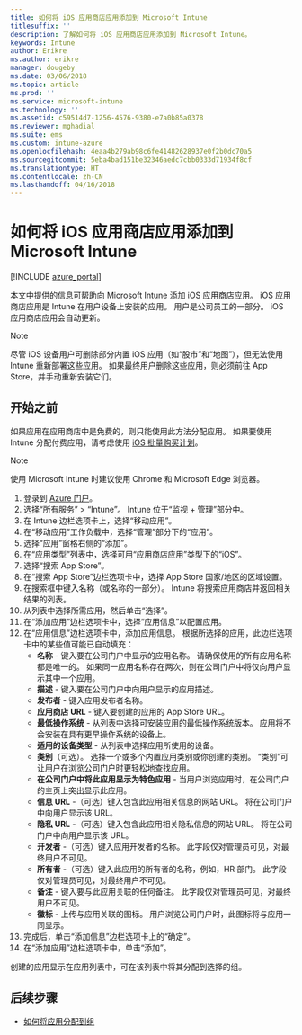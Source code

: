 ```yaml
---
title: 如何将 iOS 应用商店应用添加到 Microsoft Intune
titlesuffix: ''
description: 了解如何将 iOS 应用商店应用添加到 Microsoft Intune。
keywords: Intune
author: Erikre
ms.author: erikre
manager: dougeby
ms.date: 03/06/2018
ms.topic: article
ms.prod: ''
ms.service: microsoft-intune
ms.technology: ''
ms.assetid: c59514d7-1256-4576-9380-e7a0b85a0378
ms.reviewer: mghadial
ms.suite: ems
ms.custom: intune-azure
ms.openlocfilehash: 4eaa4b279ab98c6fe41482628937e0f2b0dc70a5
ms.sourcegitcommit: 5eba4bad151be32346aedc7cbb0333d71934f8cf
ms.translationtype: HT
ms.contentlocale: zh-CN
ms.lasthandoff: 04/16/2018
---
```

# <a name="how-to-add-ios-store-apps-to-microsoft-intune"></a>如何将 iOS 应用商店应用添加到 Microsoft Intune

[!INCLUDE [azure_portal](./includes/azure_portal.md)]

本文中提供的信息可帮助向 Microsoft Intune 添加 iOS 应用商店应用。 iOS 应用商店应用是 Intune 在用户设备上安装的应用。 用户是公司员工的一部分。 iOS 应用商店应用会自动更新。

>[!NOTE]
>尽管 iOS 设备用户可删除部分内置 iOS 应用（如“股市”和“地图”），但无法使用 Intune 重新部署这些应用。 如果最终用户删除这些应用，则必须前往 App Store，并手动重新安装它们。

## <a name="before-you-start"></a>开始之前

如果应用在应用商店中是免费的，则只能使用此方法分配应用。 如果要使用 Intune 分配付费应用，请考虑使用 [iOS 批量购买计划](vpp-apps-ios.md)。

>[!NOTE]
>使用 Microsoft Intune 时建议使用 Chrome 和 Microsoft Edge 浏览器。

1. 登录到 [Azure 门户](https://portal.azure.com)。
2. 选择“所有服务” > “Intune”。 Intune 位于“监视 + 管理”部分中。
3. 在 Intune 边栏选项卡上，选择“移动应用”。
4. 在“移动应用”工作负载中，选择“管理”部分下的“应用”。
5. 选择“应用”窗格右侧的“添加”。
6. 在“应用类型”列表中，选择可用“应用商店应用”类型下的“iOS”。
7. 选择“搜索 App Store”。
8. 在“搜索 App Store”边栏选项卡中，选择 App Store 国家/地区的区域设置。
9. 在搜索框中键入名称（或名称的一部分）。 Intune 将搜索应用商店并返回相关结果的列表。
10. 从列表中选择所需应用，然后单击“选择”。
11. 在“添加应用”边栏选项卡中，选择“应用信息”以配置应用。
12. 在“应用信息”边栏选项卡中，添加应用信息。 根据所选择的应用，此边栏选项卡中的某些值可能已自动填充：
    - **名称** - 键入要在公司门户中显示的应用名称。 请确保使用的所有应用名称都是唯一的。 如果同一应用名称存在两次，则在公司门户中将仅向用户显示其中一个应用。
    - **描述** - 键入要在公司门户中向用户显示的应用描述。
    - **发布者** - 键入应用发布者名称。
    - **应用商店 URL** - 键入要创建的应用的 App Store URL。
    - **最低操作系统** - 从列表中选择可安装应用的最低操作系统版本。 应用将不会安装在具有更早操作系统的设备上。
    - **适用的设备类型** - 从列表中选择应用所使用的设备。
    - **类别**（可选）。 选择一个或多个内置应用类别或你创建的类别。 “类别”可让用户在浏览公司门户时更轻松地查找应用。
    - **在公司门户中将此应用显示为特色应用** - 当用户浏览应用时，在公司门户的主页上突出显示此应用。
    - **信息 URL** -（可选）键入包含此应用相关信息的网站 URL。 将在公司门户中向用户显示该 URL。
    - **隐私 URL** -（可选）键入包含此应用相关隐私信息的网站 URL。 将在公司门户中向用户显示该 URL。
    - **开发者** -（可选）键入应用开发者的名称。 此字段仅对管理员可见，对最终用户不可见。
    - **所有者** -（可选）键入此应用的所有者的名称，例如，HR 部门。  此字段仅对管理员可见，对最终用户不可见。
    - **备注** - 键入要与此应用关联的任何备注。 此字段仅对管理员可见，对最终用户不可见。
    - **徽标** - 上传与应用关联的图标。 用户浏览公司门户时，此图标将与应用一同显示。
13. 完成后，单击“添加信息”边栏选项卡上的“确定”。
14. 在“添加应用”边栏选项卡中，单击“添加”。

创建的应用显示在应用列表中，可在该列表中将其分配到选择的组。

## <a name="next-steps"></a>后续步骤

- [如何将应用分配到组](apps-deploy.md)
